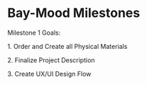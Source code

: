 # Bay-Mood Milestones
<p>Milestone 1 Goals:</p>
<p>1. Order and Create all Physical Materials</p>
<p>2. Finalize Project Description</p>
<p>3. Create UX/UI Design Flow</p>
